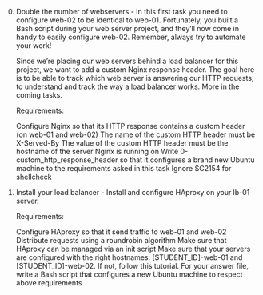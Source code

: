0. Double the number of webservers - In this first task you need to configure web-02 to be identical to web-01. 
    Fortunately, you built a Bash script during your web server project, and they’ll now come in handy to easily configure web-02. Remember, 
    always try to automate your work!

    Since we’re placing our web servers behind a load balancer for this project, we want to add a custom Nginx response header. 
    The goal here is to be able to track which web server is answering our HTTP requests,
    to understand and track the way a load balancer works. More in the coming tasks.

    Requirements:

    Configure Nginx so that its HTTP response contains a custom header (on web-01 and web-02)
    The name of the custom HTTP header must be X-Served-By
    The value of the custom HTTP header must be the hostname of the server Nginx is running on
    Write 0-custom_http_response_header so that it configures a brand new Ubuntu machine to the requirements asked in this task
    Ignore SC2154 for shellcheck

1. Install your load balancer - Install and configure HAproxy on your lb-01 server.

    Requirements:

    Configure HAproxy so that it send traffic to web-01 and web-02
    Distribute requests using a roundrobin algorithm
    Make sure that HAproxy can be managed via an init script
    Make sure that your servers are configured with the right hostnames: [STUDENT_ID]-web-01 and [STUDENT_ID]-web-02. If not, follow this tutorial.
    For your answer file, write a Bash script that configures a new Ubuntu machine to respect above requirements
